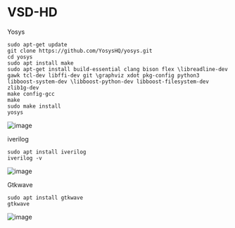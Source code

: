 # VSD-HD
Yosys

    sudo apt-get update
    git clone https://github.com/YosysHQ/yosys.git
    cd yosys
    sudo apt install make 
    sudo apt-get install build-essential clang bison flex \libreadline-dev gawk tcl-dev libffi-dev git \graphviz xdot pkg-config python3 libboost-system-dev \libboost-python-dev libboost-filesystem-dev zlib1g-dev
    make config-gcc
    make 
    sudo make install
    yosys

  ![image](https://github.com/saivardhan3333/VSD-HD/assets/60193705/790fb4a7-f75d-4d1e-9c2b-63203e76392e)
  
iverilog

    sudo apt install iverilog
    iverilog -v
  
  ![image](https://github.com/saivardhan3333/VSD-HD/assets/60193705/aaa0cd9d-441b-4824-9fb8-0f3f1de96af1)
  
Gtkwave
    
    sudo apt install gtkwave
    gtkwave
  
  ![image](https://github.com/saivardhan3333/VSD-HD/assets/60193705/c04b7d33-0509-486f-9810-812365eb9575)


